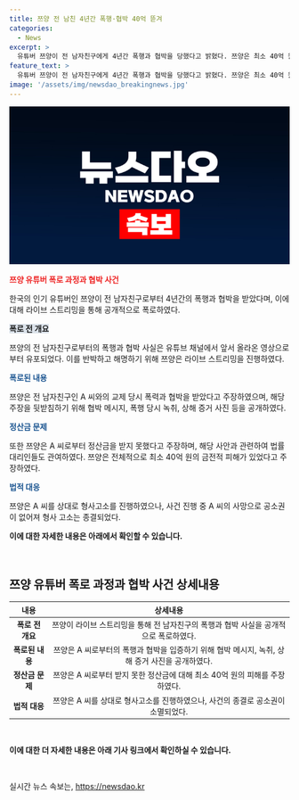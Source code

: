 ```yaml
---
title: 쯔양 전 남친 4년간 폭행·협박 40억 뜯겨
categories:
  - News
excerpt: >
  유튜버 쯔양이 전 남자친구에게 4년간 폭행과 협박을 당했다고 밝혔다. 쯔양은 최소 40억 원을 뜯겼다며, 폭행 관련 증거를 공개하며 상대로 형사고소를 진행했지만 사망으로 공소권 종결됐다고 전했다. 이에 대한 쯔양의 주장과 관련 증거를 공개한 모습이 이목을 끈다.
feature_text: >
  유튜버 쯔양이 전 남자친구에게 4년간 폭행과 협박을 당했다고 밝혔다. 쯔양은 최소 40억 원을 뜯겼다며, 폭행 관련 증거를 공개하며 상대로 형사고소를 진행했지만 사망으로 공소권 종결됐다고 전했다. 이에 대한 쯔양의 주장과 관련 증거를 공개한 모습이 이목을 끈다.
image: '/assets/img/newsdao_breakingnews.jpg'
---
```


<p><img src="/assets/img/newsdao_breakingnews.jpg" alt="ranknews 속보" /></p>

<p><b><span style="color: #ee2323;">쯔양 유튜버 폭로 과정과 협박 사건</span></b></p>

<p data-ke-size="size16">한국의 인기 유튜버인 쯔양이 전 남자친구로부터 4년간의 폭행과 협박을 받았다며, 이에 대해 라이브 스트리밍을 통해 공개적으로 폭로하였다.</p>

<p><b><span style="background-color: #21538527;">폭로 전 개요</span></b></p>

<p data-ke-size="size16">쯔양의 전 남자친구로부터의 폭행과 협박 사실은 유튜브 채널에서 앞서 올라온 영상으로부터 유포되었다. 이를 반박하고 해명하기 위해 쯔양은 라이브 스트리밍을 진행하였다.</p>

<p><b><span style="color: #1a5490;">폭로된 내용</span></b></p>

<p data-ke-size="size16">쯔양은 전 남자친구인 A 씨와의 교제 당시 폭력과 협박을 받았다고 주장하였으며, 해당 주장을 뒷받침하기 위해 협박 메시지, 폭행 당시 녹취, 상해 증거 사진 등을 공개하였다.</p>

<p><b><span style="color: #1a5490;">정산금 문제</span></b></p>

<p data-ke-size="size16">또한 쯔양은 A 씨로부터 정산금을 받지 못했다고 주장하며, 해당 사안과 관련하여 법률 대리인들도 관여하였다. 쯔양은 전체적으로 최소 40억 원의 금전적 피해가 있었다고 주장하였다.</p>

<p><b><span style="color: #1a5490;">법적 대응</span></b></p>

<p data-ke-size="size16">쯔양은 A 씨를 상대로 형사고소를 진행하였으나, 사건 진행 중 A 씨의 사망으로 공소권이 없어져 형사 고소는 종결되었다.</p>

<p><strong>이에 대한 자세한 내용은 아래에서 확인할 수 있습니다.</strong></p>

<p data-ke-size="size16">&nbsp;</p>

<h2 data-ke-size="size26">쯔양 유튜버 폭로 과정과 협박 사건 상세내용</h2>

<table>
<thead>
<tr>
<th style="text-align: center;">내용</th>
<th style="text-align: center;">상세내용</th>
</tr>
</thead>
<tbody>
<tr>
<td style="text-align: center;"><b>폭로 전 개요</b></td>
<td style="text-align: center;">쯔양이 라이브 스트리밍을 통해 전 남자친구의 폭행과 협박 사실을 공개적으로 폭로하였다.</td>
</tr>
<tr>
<td style="text-align: center;"><b>폭로된 내용</b></td>
<td style="text-align: center;">쯔양은 A 씨로부터의 폭행과 협박을 입증하기 위해 협박 메시지, 녹취, 상해 증거 사진을 공개하였다.</td>
</tr>
<tr>
<td style="text-align: center;"><b>정산금 문제</b></td>
<td style="text-align: center;">쯔양은 A 씨로부터 받지 못한 정산금에 대해 최소 40억 원의 피해를 주장하였다.</td>
</tr>
<tr>
<td style="text-align: center;"><b>법적 대응</b></td>
<td style="text-align: center;">쯔양은 A 씨를 상대로 형사고소를 진행하였으나, 사건의 종결로 공소권이 소멸되었다.</td>
</tr>
</tbody>
</table>

<p data-ke-size="size16">&nbsp;</p>

<p><strong>이에 대한 더 자세한 내용은 아래 기사 링크에서 확인하실 수 있습니다.</strong></p>

<p data-ke-size="size16">&nbsp;</p>
실시간 뉴스 속보는, <a href="https://newsdao.kr" rel="dofollow">https://newsdao.kr</a>


